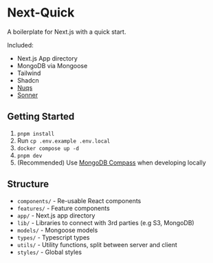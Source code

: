# Next-Quick

A boilerplate for Next.js with a quick start.

Included:

- Next.js App directory
- MongoDB via Mongoose
- Tailwind
- Shadcn
- [Nuqs](https://nuqs.47ng.com/)
- [Sonner](https://sonner.emilkowal.ski/)


## Getting Started

1. `pnpm install`
2. Run `cp .env.example .env.local`
3. `docker compose up -d`
4. `pnpm dev`
5. (Recommended) Use [MongoDB Compass](https://www.mongodb.com/products/tools/compass) when developing locally


## Structure

- `components/` - Re-usable React components
- `features/` - Feature components
- `app/` - Next.js app directory
- `lib/` - Libraries to connect with 3rd parties (e.g S3, MongoDB)
- `models/` - Mongoose models
- `types/` - Typescript types
- `utils/` - Utility functions, split between server and client
- `styles/` - Global styles
